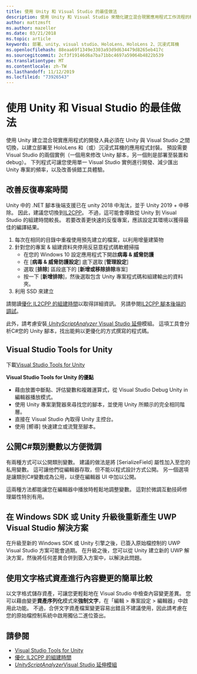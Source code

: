 ```yaml
---
title: 使用 Unity 和 Visual Studio 的最佳做法
description: 使用 Unity 和 Visual Studio 來簡化建立混合現實應用程式工作流程的秘訣和訣竅。
author: mattzmsft
ms.author: mazeller
ms.date: 03/21/2018
ms.topic: article
keywords: 部署、unity、visual studio、HoloLens、HoloLens 2、沉浸式耳機
ms.openlocfilehash: 88eaa69f1349e3303a93d9d634479d8265eb417c
ms.sourcegitcommit: 2cf3f19146d6a7ba71bbc4697a59064b4822b539
ms.translationtype: MT
ms.contentlocale: zh-TW
ms.lasthandoff: 11/12/2019
ms.locfileid: "73926543"
---
```

# <a name="best-practices-for-working-with-unity-and-visual-studio"></a>使用 Unity 和 Visual Studio 的最佳做法

使用 Unity 建立混合現實應用程式的開發人員必須在 Unity 與 Visual Studio 之間切換，以建立部署至 HoloLens 和（或）沉浸式耳機的應用程式封裝。 預設需要 Visual Studio 的兩個實例（一個用來修改 Unity 腳本，另一個則是部署至裝置和 debug）。 下列程式可讓您使用單一 Visual Studio 實例進行開發、減少匯出 Unity 專案的頻率，以及改善偵錯工具體驗。

## <a name="improving-iteration-time"></a>改善反復專案時間

Unity 中的 .NET 腳本後端支援已在 unity 2018 中淘汰，並于 Unity 2019 + 中移除。 因此，建議您切換到[IL2CPP](https://docs.unity3d.com/Manual/IL2CPP.html)。 不過，這可能會導致從 Unity 到 Visual Studio 的組建時間較長。 若要改善更快速的反復專案，應該設定其環境以獲得最佳的編譯結果。

1) 每次在相同的目錄中重複使用預先建立的檔案，以利用增量建築物
2) 針對您的專案 & 組建資料夾停用反惡意程式碼軟體掃描
   - 在您的 Windows 10 設定應用程式下開啟**病毒 & 威脅防護**
   - 在 [**病毒 & 威脅防護設定**] 底下選取 [**管理設定**]
   - 選取 [**排除**] 區段底下的 [**新增或移除排除**專案]
   - 按一下 [**新增排除**]，然後選取包含 Unity 專案程式碼和組建輸出的資料夾。
3) 利用 SSD 來建立

請閱讀[優化 IL2CPP 的組建時間](https://docs.unity3d.com/Manual/IL2CPP-OptimizingBuildTimes.html)以取得詳細資訊。 另請參閱[IL2CPP 腳本後端的調試](https://docs.unity3d.com/Manual/windowsstore-debugging-il2cpp.html)。

此外，請考慮安裝[ *UnityScriptAnalyzer* Visual Studio 延伸](https://github.com/Microsoft/MixedRealityCompanionKit/tree/master/UnityScriptAnalyzer)模組。 這項工具會分析C#您的 Unity 腳本，找出能夠以更優化的方式撰寫的程式碼。

## <a name="visual-studio-tools-for-unity"></a>Visual Studio Tools for Unity

下載[Visual Studio Tools for Unity](https://docs.microsoft.com/visualstudio/cross-platform/getting-started-with-visual-studio-tools-for-unity?view=vs-2019)

**Visual Studio Tools for Unity 的優點**
* 藉由放置中斷點、評估變數和複雜運算式，從 Visual Studio Debug Unity in 編輯器播放模式。
* 使用 Unity 專案瀏覽器來尋找您的腳本，並使用 Unity 所顯示的完全相同階層。
* 直接在 Visual Studio 內取得 Unity 主控台。
* 使用 [嚮導] 快速建立或流覽至腳本。

## <a name="expose-c-class-variables-for-easy-tuning"></a>公開C#類別變數以方便微調

有兩種方式可以公開類別變數。 建議的做法是將 [SerializeField] 屬性加入至您的私用變數。 這可讓他們從編輯器存取，但不能以程式設計方式公開。  另一個選項是讓類別C#變數成為公用，以便在編輯器 UI 中加以公開。 

這兩種方法都能讓您在編輯器中播放時輕鬆地調整變數。 這對於微調互動技師修理屬性特別有用。

## <a name="regenerate-uwp-visual-studio-solutions-after-windows-sdk-or-unity-upgrade"></a>在 Windows SDK 或 Unity 升級後重新產生 UWP Visual Studio 解決方案

在升級至新的 Windows SDK 或 Unity 引擎之後，已簽入原始檔控制的 UWP Visual Studio 方案可能會過期。 在升級之後，您可以從 Unity 建立新的 UWP 解決方案，然後將任何差異合併到簽入方案中，以解決此問題。

## <a name="use-text-format-assets-for-easy-comparison-of-content-changes"></a>使用文字格式資產進行內容變更的簡單比較

以文字格式儲存資產，可讓您更輕鬆地在 Visual Studio 中檢查內容變更差異。 您可以藉由變更**資產序列化**模式來**強制文字**，在「編輯 > 專案設定 > 編輯器」中啟用此功能。 不過，合併文字資產檔案變更容易出錯且不建議使用，因此請考慮在您的原始檔控制系統中啟用獨佔二進位簽出。

## <a name="see-also"></a>請參閱
- [Visual Studio Tools for Unity](https://visualstudiogallery.msdn.microsoft.com/8d26236e-4a64-4d64-8486-7df95156aba9)
- [優化 IL2CPP 的組建時間](https://docs.unity3d.com/Manual/IL2CPP-OptimizingBuildTimes.html)
- [*UnityScriptAnalyzer*Visual Studio 延伸模組](https://github.com/Microsoft/MixedRealityCompanionKit/tree/master/UnityScriptAnalyzer)
